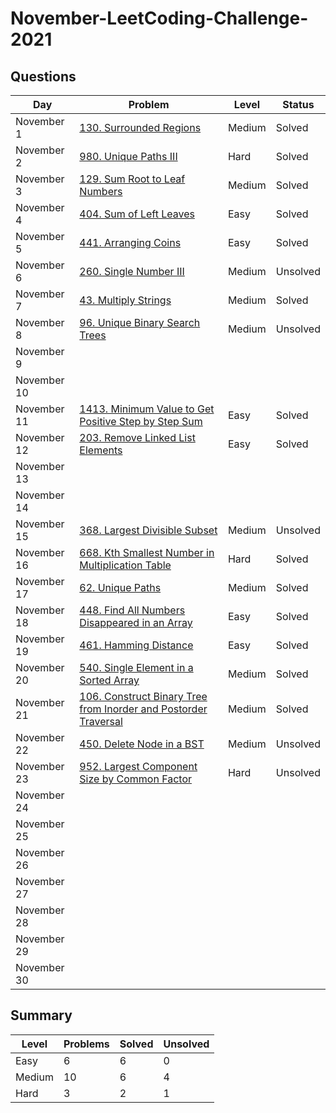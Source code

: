 # November-LeetCoding-Challenge-2021

## Questions
| Day | Problem | Level | Status |
| --- | --- | --- | --- |
| November 1 | [130. Surrounded Regions](https://leetcode.com/problems/surrounded-regions/) | Medium | Solved |
| November 2 | [980. Unique Paths III](https://leetcode.com/problems/unique-paths-iii/) | Hard | Solved |
| November 3 | [129. Sum Root to Leaf Numbers](https://leetcode.com/problems/sum-root-to-leaf-numbers/) | Medium | Solved |
| November 4 | [404. Sum of Left Leaves](https://leetcode.com/problems/sum-of-left-leaves/) | Easy | Solved |
| November 5 | [441. Arranging Coins](https://leetcode.com/problems/arranging-coins/) | Easy | Solved |
| November 6 | [260. Single Number III](https://leetcode.com/problems/single-number-iii/) | Medium | Unsolved |
| November 7 | [43. Multiply Strings](https://leetcode.com/problems/multiply-strings/) | Medium | Solved |
| November 8 | [96. Unique Binary Search Trees](https://leetcode.com/problems/unique-binary-search-trees/) | Medium | Unsolved |
| November 9 | []() |  |  |
| November 10 | []() |  |  |
| November 11 | [1413. Minimum Value to Get Positive Step by Step Sum](https://leetcode.com/problems/minimum-value-to-get-positive-step-by-step-sum/) | Easy | Solved |
| November 12 | [203. Remove Linked List Elements](https://leetcode.com/problems/remove-linked-list-elements/) | Easy | Solved |
| November 13 | []() |  |  |
| November 14 | []() |  |  |
| November 15 | [368. Largest Divisible Subset](https://leetcode.com/problems/largest-divisible-subset/) | Medium | Unsolved |
| November 16 | [668. Kth Smallest Number in Multiplication Table](https://leetcode.com/problems/kth-smallest-number-in-multiplication-table/) | Hard | Solved |
| November 17 | [62. Unique Paths](https://leetcode.com/problems/unique-paths/submissions/) | Medium | Solved |
| November 18 | [448. Find All Numbers Disappeared in an Array](https://leetcode.com/problems/find-all-numbers-disappeared-in-an-array/) | Easy | Solved |
| November 19 | [461. Hamming Distance](https://leetcode.com/problems/hamming-distance/) | Easy | Solved |
| November 20 | [540. Single Element in a Sorted Array](https://leetcode.com/problems/single-element-in-a-sorted-array/) | Medium | Solved |
| November 21 | [106. Construct Binary Tree from Inorder and Postorder Traversal](https://leetcode.com/problems/construct-binary-tree-from-inorder-and-postorder-traversal/) | Medium | Solved |
| November 22 | [450. Delete Node in a BST](https://leetcode.com/problems/delete-node-in-a-bst/) | Medium | Unsolved |
| November 23 | [952. Largest Component Size by Common Factor](https://leetcode.com/problems/largest-component-size-by-common-factor/) | Hard | Unsolved |
| November 24 | []() |  |  |
| November 25 | []() |  |  |
| November 26 | []() |  |  |
| November 27 | []() |  |  |
| November 28 | []() |  |  |
| November 29 | []() |  |  |
| November 30 | []() |  |  |


## Summary
| Level  | Problems | Solved | Unsolved |
| ---    | --- | --- | --- |
| Easy   | 6 | 6 | 0 |
| Medium | 10 | 6 | 4 |
| Hard   | 3 | 2 | 1 |

